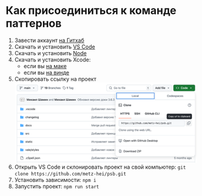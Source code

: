 # Как присоединиться к команде паттернов

1. Завести аккаунт [на Гитхаб](https://github.com/)
2. Скачать и установить [VS Code](https://code.visualstudio.com/)
2. Скачать и установить [Node](https://nodejs.org/en/download/prebuilt-installer)
3. Скачать и установить Xcode: 
   - если вы [на маке](https://developer.apple.com/xcode/)
   - если вы [на винде](https://git-scm.com/downloads/win)
4. Скопировать ссылку на проект
   ![Скопировать ссылку на проект](./static/img/clone.png)
5. Открыть VS Code и склонировать проект на свой компьютер: ```git clone https://github.com/metz-hei/psb.git```
6. Установить зависимости: ```npm i```
7. Запустить проект: ```npm run start```